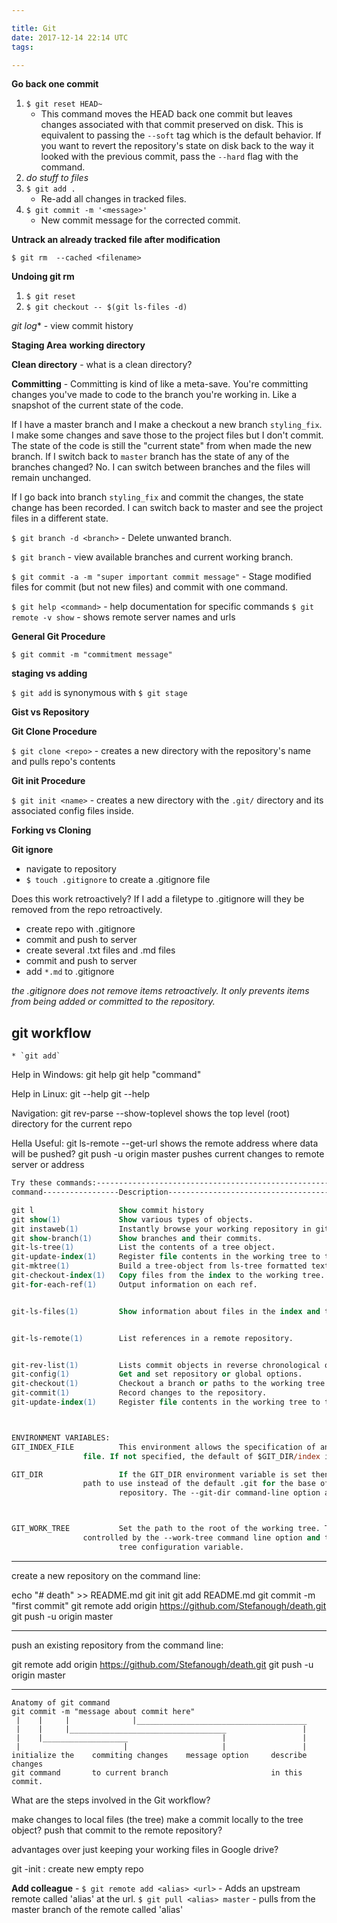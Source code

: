 ```yaml
---

title: Git
date: 2017-12-14 22:14 UTC
tags: 

---
```


**Go back one commit**

1. `$ git reset HEAD~`
   - This command moves the HEAD back one commit but leaves changes associated with that commit preserved on disk. This is equivalent to passing the `--soft` tag which is the default behavior. If you want to revert the repository's state on disk back to the way it looked with the previous commit, pass the `--hard` flag with the command.
2. *do stuff to files*
3. `$ git add .`
   - Re-add all changes in tracked files.
4. `$ git commit -m '<message>'`
   - New commit message for the corrected commit.

**Untrack an already tracked file after modification**

`$ git rm  --cached <filename>`

**Undoing git rm**

1. `$ git reset`
2. `$ git checkout -- $(git ls-files -d)`

*git log** - view commit history

**Staging Area**
**working directory**

**Clean directory** - what is a clean directory?

**Committing** - Committing is kind of like a meta-save. You're committing changes you've made to code to the branch you're working in. Like a snapshot of the current state of the code.

If I have a master branch and I make a checkout a new branch `styling_fix`. I make some changes and save those to the project files but I don't commit. The state of the code is still the "current state" from when made the new branch. If I switch back to `master` branch has the state of any of the branches changed? No. I can switch between branches and the files will remain unchanged.

If I go back into branch `styling_fix` and commit the changes, the state change has been recorded. I can switch back to master and see the project files in a different state.

`$ git branch -d <branch>` - Delete unwanted branch.

`$ git branch` - view available branches and current working branch.

`$ git commit -a -m "super important commit message"` - Stage modified files for commit (but not new files) and commit with one command.

`$ git help <command>` - help documentation for specific commands
`$ git remote -v show` - shows remote server names and urls

**General Git Procedure**

`$ git commit -m "commitment message"`

**staging vs adding**

`$ git add` is synonymous with `$ git stage`

**Gist vs Repository**

**Git Clone Procedure**

`$ git clone <repo>` - creates a new directory with the repository's name and pulls repo's contents

**Git init Procedure**

`$ git init <name>` - creates a new directory with the `.git/` directory and its associated config files inside.

**Forking vs Cloning**

**Git ignore**

* navigate to repository
* `$ touch .gitignore` to create a .gitignore file

Does this work retroactively? If I add a filetype to .gitignore will they be removed from the repo retroactively.

- create repo with .gitignore
- commit and push to server
- create several .txt files and .md files
- commit and push to server
- add `*.md` to .gitignore

*the .gitignore does not remove items retroactively. It only prevents items from being added or committed to the repository.*

git workflow
------------
    * `git add`

Help in Windows: git help
                 git help "command"

Help in Linux: git --help
               git <command> --help

Navigation:
git rev-parse --show-toplevel     shows the top level (root) directory for the current repo

Hella Useful:
git ls-remote --get-url           shows the remote address where data will be pushed?
git push -u origin master         pushes current changes to remote server or address

```ps
Try these commands:------------------------------------------------------------------
command-----------------Description--------------------------------------------------

git l                   Show commit history
git show(1)             Show various types of objects.
git instaweb(1)         Instantly browse your working repository in gitweb.
git show-branch(1)      Show branches and their commits.
git-ls-tree(1)          List the contents of a tree object.
git-update-index(1)     Register file contents in the working tree to the index.
git-mktree(1)           Build a tree-object from ls-tree formatted text.
git-checkout-index(1)   Copy files from the index to the working tree.
git-for-each-ref(1)     Output information on each ref.


git-ls-files(1)         Show information about files in the index and the working tree.


git-ls-remote(1)        List references in a remote repository.


git-rev-list(1)         Lists commit objects in reverse chronological order.
git-config(1)           Get and set repository or global options.
git-checkout(1)         Checkout a branch or paths to the working tree.
git-commit(1)           Record changes to the repository.
git-update-index(1)     Register file contents in the working tree to the index.



ENVIRONMENT VARIABLES:
GIT_INDEX_FILE          This environment allows the specification of an alternate index
		        file. If not specified, the default of $GIT_DIR/index is used.

GIT_DIR                 If the GIT_DIR environment variable is set then it specifies a
		        path to use instead of the default .git for the base of the
                        repository. The --git-dir command-line option also sets this value.



GIT_WORK_TREE           Set the path to the root of the working tree. This can also be
		        controlled by the --work-tree command line option and the core.work
                        tree configuration variable.
```


-------------------------------------------------------------
create a new repository on the command line:

echo "# death" >> README.md
git init
git add README.md
git commit -m "first commit"
git remote add origin https://github.com/Stefanough/death.git
git push -u origin master

-------------------------------------------------------------
push an existing repository from the command line:

git remote add origin https://github.com/Stefanough/death.git
git push -u origin master

-------------------------------------------------------------


```
Anatomy of git command
git commit -m "message about commit here"
 |    |     |              |______________________________________
 |    |     |___________________________________                 |
 |    |___________________                     |                 |
 |                       |                     |                 |
initialize the    commiting changes    message option     describe changes
git command       to current branch                       in this commit.
```

What are the steps involved in the Git workflow?


make changes to local files (the tree)
make a commit locally to the tree object?
push that commit to the remote repository?

advantages over just keeping your working files in Google drive?


git -init : create new empty repo

**Add colleague** -
`$ git remote add <alias> <url>` - Adds an upstream remote called 'alias' at the url.
`$ git pull <alias> master` - pulls from the master branch of the remote called 'alias'